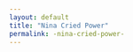 ```yaml
---
layout: default
title: "Nina Cried Power"
permalink: -nina-cried-power-
---
```

<!-- Add an essay or interpretive material below this line,
using HTML or markdown.  Do not modify this file above this line -->
